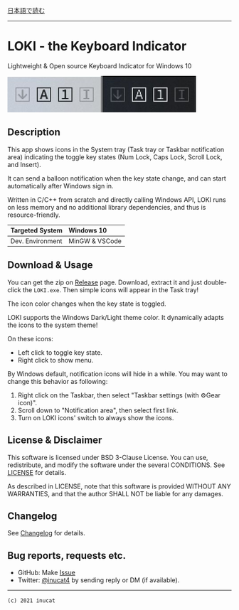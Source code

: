 [日本語で読む](./README_ja.md)

---

# LOKI - the Keyboard Indicator

Lightweight & Open source Keyboard Indicator for Windows 10

![Banner](./doc/banner1.jpg)

## Description

This app shows icons in the System tray (Task tray or Taskbar notification area)
indicating the toggle key states (Num Lock, Caps Lock, Scroll Lock, and Insert).

It can send a balloon notification when the key state change,
and can start automatically after Windows sign in.


Written in C/C++ from scratch and directly calling Windows API,
LOKI runs on less memory and no additional library dependencies,
and thus is resource-friendly.

| Targeted System  | Windows 10     |
| :--------------- | :------------- |
| Dev. Environment | MinGW & VSCode |

## Download & Usage

You can get the zip on [Release](https://github.com/inucat/LOKI_Keyboard_Indicator/releases/latest)
page.
Download, extract it and just double-click the `LOKI.exe`.
Then simple icons will appear in the Task tray!

The icon color changes when the key state is toggled.

LOKI supports the Windows Dark/Light theme color.
It dynamically adapts the icons to the system theme!

On these icons:

- Left click to toggle key state.
- Right click to show menu.

By Windows default, notification icons will hide in a while.
You may want to change this behavior as following:

1. Right click on the Taskbar, then select "Taskbar settings (with ⚙Gear icon)".
2. Scroll down to "Notification area", then select first link.
3. Turn on LOKI icons' switch to always show the icons.

## License & Disclaimer

This software is licensed under BSD 3-Clause License.
You can use, redistribute, and modify the software under the several CONDITIONS.
See [LICENSE](./LICENSE) for details.

As described in LICENSE, note that
this software is provided WITHOUT ANY WARRANTIES,
and that the author SHALL NOT be liable for any damages.

## Changelog

See [Changelog](./Changelog.md) for details.

## Bug reports, requests etc.

- GitHub:   Make [Issue](https://github.com/inucat/LOKI_Keyboard_Indicator/issues)
- Twitter:  [@inucat4](https://twitter.com/inucat4) by sending reply or DM (if available).

---

    (c) 2021 inucat
